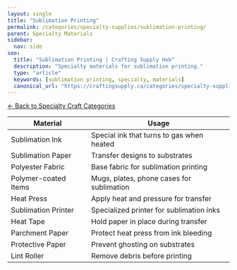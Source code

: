 ```yaml
---
layout: single
title: "Sublimation Printing"
permalink: /categories/specialty-supplies/sublimation-printing/
parent: Specialty Materials
sidebar:
  nav: side
seo:
  title: "Sublimation Printing | Crafting Supply Hub"
  description: "Specialty materials for sublimation printing."
  type: "article"
  keywords: [sublimation printing, specialty, materials]
  canonical_url: "https://craftingsupply.ca/categories/specialty-supplies/sublimation-printing/"
---
```


[← Back to Specialty Craft Categories](/categories/specialty-supplies/)

| Material | Usage |
|----------|-------|
| Sublimation Ink | Special ink that turns to gas when heated |
| Sublimation Paper | Transfer designs to substrates |
| Polyester Fabric | Base fabric for sublimation printing |
| Polymer-coated Items | Mugs, plates, phone cases for sublimation |
| Heat Press | Apply heat and pressure for transfer |
| Sublimation Printer | Specialized printer for sublimation inks |
| Heat Tape | Hold paper in place during transfer |
| Parchment Paper | Protect heat press from ink bleeding |
| Protective Paper | Prevent ghosting on substrates |
| Lint Roller | Remove debris before printing |
